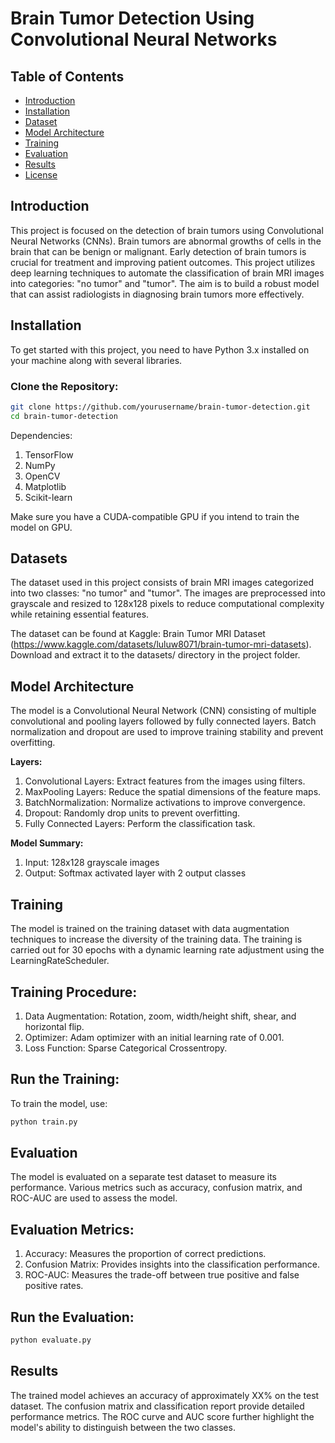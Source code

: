 # Brain Tumor Detection Using Convolutional Neural Networks

## Table of Contents
- [Introduction](#introduction)
- [Installation](#installation)
- [Dataset](#dataset)
- [Model Architecture](#model-architecture)
- [Training](#training)
- [Evaluation](#evaluation)
- [Results](#results)
- [License](#license)

## Introduction
This project is focused on the detection of brain tumors using Convolutional Neural Networks (CNNs). Brain tumors are abnormal growths of cells in the brain that can be benign or malignant. Early detection of brain tumors is crucial for treatment and improving patient outcomes. This project utilizes deep learning techniques to automate the classification of brain MRI images into categories: "no tumor" and "tumor". The aim is to build a robust model that can assist radiologists in diagnosing brain tumors more effectively.

## Installation
To get started with this project, you need to have Python 3.x installed on your machine along with several libraries.

### Clone the Repository:
```bash
git clone https://github.com/yourusername/brain-tumor-detection.git
cd brain-tumor-detection
```

Dependencies:
1. TensorFlow
2. NumPy
3. OpenCV
4. Matplotlib
5. Scikit-learn
   
Make sure you have a CUDA-compatible GPU if you intend to train the model on GPU.

## Datasets
The dataset used in this project consists of brain MRI images categorized into two classes: "no tumor" and "tumor". The images are preprocessed into grayscale and resized to 128x128 pixels to reduce computational complexity while retaining essential features.

The dataset can be found at Kaggle: Brain Tumor MRI Dataset (https://www.kaggle.com/datasets/luluw8071/brain-tumor-mri-datasets). Download and extract it to the datasets/ directory in the project folder.

## Model Architecture
The model is a Convolutional Neural Network (CNN) consisting of multiple convolutional and pooling layers followed by fully connected layers. Batch normalization and dropout are used to improve training stability and prevent overfitting.

**Layers:**
1. Convolutional Layers: Extract features from the images using filters.
2. MaxPooling Layers: Reduce the spatial dimensions of the feature maps.
3. BatchNormalization: Normalize activations to improve convergence.
4. Dropout: Randomly drop units to prevent overfitting.
5. Fully Connected Layers: Perform the classification task.

**Model Summary:**
1. Input: 128x128 grayscale images
2. Output: Softmax activated layer with 2 output classes

## Training
The model is trained on the training dataset with data augmentation techniques to increase the diversity of the training data. The training is carried out for 30 epochs with a dynamic learning rate adjustment using the LearningRateScheduler.

## Training Procedure:
1. Data Augmentation: Rotation, zoom, width/height shift, shear, and horizontal flip.
2. Optimizer: Adam optimizer with an initial learning rate of 0.001.
3. Loss Function: Sparse Categorical Crossentropy.

## Run the Training:
To train the model, use:
```bash
python train.py
```

## Evaluation
The model is evaluated on a separate test dataset to measure its performance. Various metrics such as accuracy, confusion matrix, and ROC-AUC are used to assess the model.

## Evaluation Metrics:
1. Accuracy: Measures the proportion of correct predictions.
2. Confusion Matrix: Provides insights into the classification performance.
3. ROC-AUC: Measures the trade-off between true positive and false positive rates.

## Run the Evaluation:
```bash
python evaluate.py
```

## Results
The trained model achieves an accuracy of approximately XX% on the test dataset. The confusion matrix and classification report provide detailed performance metrics. The ROC curve and AUC score further highlight the model's ability to distinguish between the two classes.
